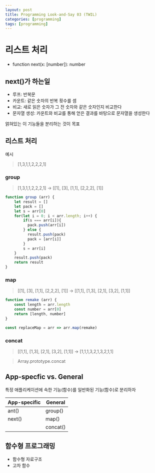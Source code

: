 ```yaml
---
layout: post
title: Programming Look-and-Say 03 (TWIL)
categories: [programming]
tags: [programming]
---
```


# 리스트 처리

- function next(x: [number]): number

## next()가 하는일

- 루프: 반복문
- 카운트: 같은 숫자의 반복 횟수를 셈
- 비교: 새로 읽은 숫자가 그 전 숫자와 같은 숫자인지 비교한다
- 문자열 생성: 카운트와 비교를 통해 얻은 결과를 바탕으로 문자열을 생성한다

얽혀있는 이 기능들을 분리하는 것이 목표

## 리스트 처리

예시
> [1,3,1,1,2,2,2,1]

### group
> [1,3,1,1,2,2,2,1] -> [[1], [3], [1,1], [2,2,2], [1]]

```js
function group (arr) {
    let result = []
    let pack = []
    let s = arr[0]
    for(let i = 0; i < arr.length; i++) {
        if(s === arr[i]){
          pack.push(arr[i])
        } else {
          result.push(pack)
          pack = [arr[i]]
        }
        s = arr[i]
    }
    result.push(pack)
    return result
}
```

### map
> [[1], [3], [1,1], [2,2,2], [1]] -> [[1,1], [1,3], [2,1], [3,2], [1,1]]

```js
function remake (arr) {
    const length = arr.length
    const number = arr[0]
    return [length, number]
}

const replaceMap = arr => arr.map(remake)
```

### concat
> [[1,1], [1,3], [2,1], [3,2], [1,1]] -> [1,1,1,3,2,1,3,2,1,1]

> Array.prototype.concat

## App-specfic vs. General

특정 애플리케이션에 속한 기능(함수)를 일반화된 기능(함수)로 분리하자

| App-specific | General  |
|--------------|----------|
| ant()        | group()  |
| next()       | map()    |
|              | concat() |

## 함수형 프로그래밍

- 함수형 자료구조
- 고차 함수

